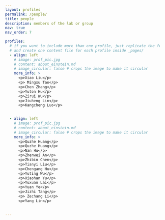 ```yaml
---
layout: profiles
permalink: /people/
title: people
description: members of the lab or group
nav: true
nav_order: 7

profiles:
  # if you want to include more than one profile, just replicate the following block
  # and create one content file for each profile inside _pages/
  - align: left
    # image: prof_pic.jpg
    # content: about_einstein.md
    # image_circular: false # crops the image to make it circular
    more_info: >
      <p>Xiao Liu</p>
      <p> Mingxu Tao</p>
      <p>Chen Zhang</p>
      <p>Yuton Hu</p>
      <p>Zirui Wu</p>
      <p>Jiuheng Lin</p>
      <p>Kangcheng Luo</p>

   
  - align: left
    # image: prof_pic.jpg
    # content: about_einstein.md
    # image_circular: false # crops the image to make it circular
    more_info: >
      <p>Quzhe Huang</p>
      <p>Quzhe Huang</p>
      <p>Nan Hu</p>
      <p>Zhenwei An</p>
      <p>Zhibin Chen</p>
      <p>Tianyi Liu</p>
      <p>Chengang Hu</p>
      <p>Yuting Wu</p>
      <p>Xiaohan Yu</p>
      <p>Yuxuan Lai</p>
      <p>Yuan Ye</p>
      <p>Jizhi Tang</p>
      <p> Zechang Li</p>
      <p>Yang Lin</p>
     
   
---
```

